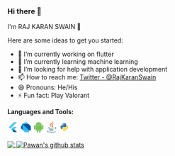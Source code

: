 ### Hi there 👋

I'm RAJ KARAN SWAIN 👋



Here are some ideas to get you started:

- 🔭 I’m currently working on flutter
- 🌱 I’m currently learning machine learning
- 🤔 I’m looking for help with application development
- 📫 How to reach me: [Twitter - @RajKaranSwain](https://twitter.com/RajKaranSwain00)
- 😄 Pronouns: He/His
- ⚡ Fun fact: Play Valorant 

**Languages and Tools:**  

<code><img height="25" src="https://raw.githubusercontent.com/github/explore/80688e429a7d4ef2fca1e82350fe8e3517d3494d/topics/flutter/flutter.png"></code>
<code><img height="25" src="https://raw.githubusercontent.com/github/explore/80688e429a7d4ef2fca1e82350fe8e3517d3494d/topics/dart/dart.png"></code>
<code><img height="25" src="https://raw.githubusercontent.com/github/explore/80688e429a7d4ef2fca1e82350fe8e3517d3494d/topics/android/android.png"></code>
<code><img height="25" src="https://raw.githubusercontent.com/github/explore/80688e429a7d4ef2fca1e82350fe8e3517d3494d/topics/java/java.png"></code>
<code><img height="25" src="https://raw.githubusercontent.com/github/explore/80688e429a7d4ef2fca1e82350fe8e3517d3494d/topics/python/python.png"></code>

<a href="https://github.com/iampawan">
  <img align="center" src="https://github-readme-stats.vercel.app/api/top-langs/?username=rajkaranswain&theme=light&hide_langs_below=1" />
</a>
<a href="https://github.com/iampawan">
 <img align="center" src="https://github-readme-stats.vercel.app/api?username=rajkaranswain&show_icons=true&theme=light&line_height=27" alt="Pawan's github stats"/>
</a>
